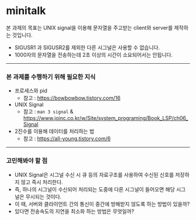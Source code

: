 # minitalk

본 과제의 목표는 UNIX signal을 이용해 문자열을 주고받는 client와 server를 제작하는 것입니다. <br/>
* SIGUSR1 과 SIGUSR2를 제외한 다른 시그널은 사용할 수 없습니다. <br/>
* 1000자의 문자열을 전송하는데 2초 이상의 시간이 소요되어서는 안됩니다.
___
### 본 과제를 수행하기 위해 필요한 지식
* 프로세스와 pid
  * 참고 : https://bowbowbow.tistory.com/16
* UNIX Signal
  * 참고 : `man 3 signal` & https://www.joinc.co.kr/w/Site/system_programing/Book_LSP/ch06_Signal
* 2진수를 이용해 데이터를 처리하는 법
  * 참고 : https://all-young.tistory.com/6
___
### 고민해봐야 할 점
* UNIX Signal은 시그널 수신 시 큐 등의 자료구조를 사용하여 수신된 신호를 저장하지 않고 즉시 처리한다.
* 즉, 하나의 시그널이 수신되어 처리되는 도중에 다른 시그널이 들어오면 해당 시그널은 무시되는 것이다.
* 이 때, 서버와 클라이언트 간의 통신이 중간에 방해받지 않도록 하는 방법이 있을까?
* 있다면 전송속도의 지연을 최소화 하는 방법은 무엇일까?
